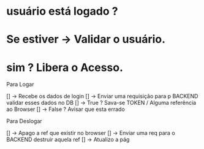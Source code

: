 # usuário está logado ?
# Se estiver -> Validar o usuário.
# sim ? Libera o Acesso.


Para Logar

[] -> Recebe os dados de login
[] -> Enviar uma requisição para p BACKEND validar esses dados no DB
[] -> True ? Sava-se TOKEN / Alguma referência ao Browser
[] -> False ? Avisar que esta errado

Para Deslogar

[] -> Apago a ref que existir no browser
[] -> Enviar uma req para o BACKEND destruir aquela ref
[] -> Atualizo a pág